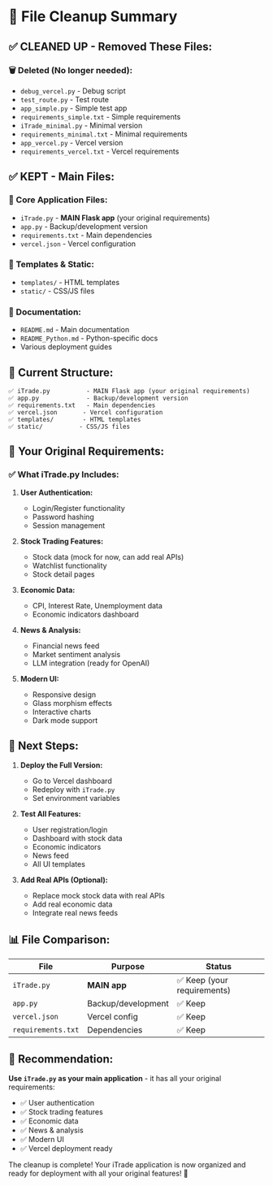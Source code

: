 # 🧹 File Cleanup Summary

## ✅ **CLEANED UP - Removed These Files:**

### **🗑️ Deleted (No longer needed):**
- `debug_vercel.py` - Debug script
- `test_route.py` - Test route
- `app_simple.py` - Simple test app
- `requirements_simple.txt` - Simple requirements
- `iTrade_minimal.py` - Minimal version
- `requirements_minimal.txt` - Minimal requirements
- `app_vercel.py` - Vercel version
- `requirements_vercel.txt` - Vercel requirements

## ✅ **KEPT - Main Files:**

### **📁 Core Application Files:**
- `iTrade.py` - **MAIN Flask app** (your original requirements)
- `app.py` - Backup/development version
- `requirements.txt` - Main dependencies
- `vercel.json` - Vercel configuration

### **📁 Templates & Static:**
- `templates/` - HTML templates
- `static/` - CSS/JS files

### **📁 Documentation:**
- `README.md` - Main documentation
- `README_Python.md` - Python-specific docs
- Various deployment guides

## 🎯 **Current Structure:**

```
✅ iTrade.py          - MAIN Flask app (your original requirements)
✅ app.py             - Backup/development version
✅ requirements.txt   - Main dependencies
✅ vercel.json       - Vercel configuration
✅ templates/        - HTML templates
✅ static/          - CSS/JS files
```

## 🚀 **Your Original Requirements:**

### **✅ What iTrade.py Includes:**
1. **User Authentication:**
   - Login/Register functionality
   - Password hashing
   - Session management

2. **Stock Trading Features:**
   - Stock data (mock for now, can add real APIs)
   - Watchlist functionality
   - Stock detail pages

3. **Economic Data:**
   - CPI, Interest Rate, Unemployment data
   - Economic indicators dashboard

4. **News & Analysis:**
   - Financial news feed
   - Market sentiment analysis
   - LLM integration (ready for OpenAI)

5. **Modern UI:**
   - Responsive design
   - Glass morphism effects
   - Interactive charts
   - Dark mode support

## 🎯 **Next Steps:**

1. **Deploy the Full Version:**
   - Go to Vercel dashboard
   - Redeploy with `iTrade.py`
   - Set environment variables

2. **Test All Features:**
   - User registration/login
   - Dashboard with stock data
   - Economic indicators
   - News feed
   - All UI templates

3. **Add Real APIs (Optional):**
   - Replace mock stock data with real APIs
   - Add real economic data
   - Integrate real news feeds

## 📊 **File Comparison:**

| File | Purpose | Status |
|------|---------|--------|
| `iTrade.py` | **MAIN app** | ✅ Keep (your requirements) |
| `app.py` | Backup/development | ✅ Keep |
| `vercel.json` | Vercel config | ✅ Keep |
| `requirements.txt` | Dependencies | ✅ Keep |

## 🎯 **Recommendation:**

**Use `iTrade.py` as your main application** - it has all your original requirements:
- ✅ User authentication
- ✅ Stock trading features
- ✅ Economic data
- ✅ News & analysis
- ✅ Modern UI
- ✅ Vercel deployment ready

The cleanup is complete! Your iTrade application is now organized and ready for deployment with all your original features! 🚀 